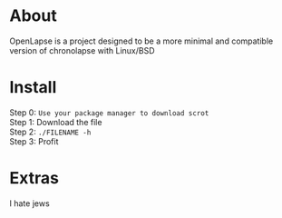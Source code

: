 # About
OpenLapse is a project designed to be a more minimal and compatible version of chronolapse with Linux/BSD
# Install
Step 0: ```Use your package manager to download scrot```<br>
Step 1: Download the file<br>
Step 2: ```./FILENAME -h``` <br>
Step 3: Profit
# Extras
I hate jews

